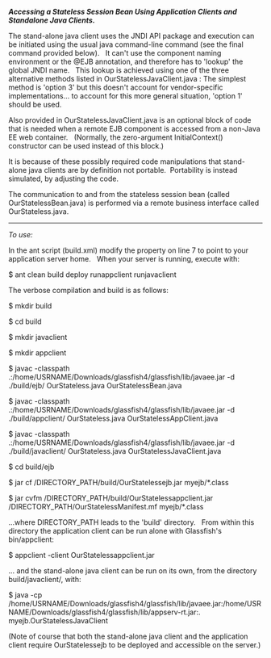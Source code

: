 **_Accessing a Stateless Session Bean Using Application Clients and Standalone Java Clients._**


The stand-alone java client uses the JNDI API package and execution can be initiated using the usual java command-line command (see the final command provided below). &nbsp; It can't use the component naming environment or the @EJB annotation, and therefore has to 'lookup' the global JNDI name. &nbsp; This lookup is achieved using one of the three alternative methods listed in OurStatelessJavaClient.java : The simplest method is 'option 3' but this doesn't account for vendor-specific implementations... to account for this more general situation, 'option 1' should be used. 

Also provided in OurStatelessJavaClient.java is an optional block of code that is needed when a remote EJB component is accessed from a non-Java EE web container. &nbsp; (Normally, the zero-argument InitialContext() constructor can be used instead of this block.)  

It is because of these possibly required code manipulations that stand-alone java clients are by definition not portable.  &nbsp;Portability is instead simulated, by adjusting the code.

The communication to and from the stateless session bean (called OurStatelessBean.java) is performed via a remote business interface called OurStateless.java.

--------------------------------------------

_To use:_

In the ant script (build.xml) modify the property on line 7 to point to your application server home. &nbsp; When your server is running, execute with:

$ ant clean build deploy runappclient runjavaclient


The verbose compilation and build is as follows:

$ mkdir build

$ cd build

$ mkdir javaclient

$ mkdir appclient

$ javac -classpath .:/home/USRNAME/Downloads/glassfish4/glassfish/lib/javaee.jar -d ./build/ejb/ OurStateless.java OurStatelessBean.java

$ javac -classpath .:/home/USRNAME/Downloads/glassfish4/glassfish/lib/javaee.jar -d ./build/appclient/ OurStateless.java OurStatelessAppClient.java

$ javac -classpath .:/home/USRNAME/Downloads/glassfish4/glassfish/lib/javaee.jar -d ./build/javaclient/ OurStateless.java OurStatelessJavaClient.java

$ cd build/ejb

$ jar cf /DIRECTORY_PATH/build/OurStatelessejb.jar myejb/*.class

$ jar cvfm /DIRECTORY_PATH/build/OurStatelessappclient.jar /DIRECTORY_PATH/OurStatelessManifest.mf myejb/*.class

...where DIRECTORY_PATH leads to the 'build' directory. &nbsp; From within this directory the application client can be run alone with Glassfish's bin/appclient:

$ appclient -client  OurStatelessappclient.jar

... and the stand-alone java client can be run on its own, from the directory build/javaclient/, with:

$ java -cp /home/USRNAME/Downloads/glassfish4/glassfish/lib/javaee.jar:/home/USRNAME/Downloads/glassfish4/glassfish/lib/appserv-rt.jar:. myejb.OurStatelessJavaClient

(Note of course that both the stand-alone java client and the application client require OurStatelessejb to be deployed and accessible on the server.)


